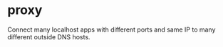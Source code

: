 # proxy
Connect many localhost apps with different ports and same IP to many different outside DNS hosts.
